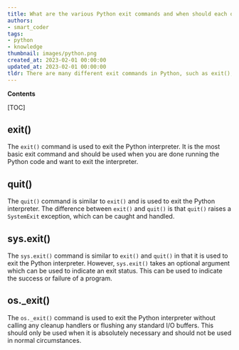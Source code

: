 ```yaml
---
title: What are the various Python exit commands and when should each one be employed?
authors:
- smart_coder
tags:
- python
- knowledge
thumbnail: images/python.png
created_at: 2023-02-01 00:00:00
updated_at: 2023-02-01 00:00:00
tldr: There are many different exit commands in Python, such as exit(), quit(), sys.exit(), and os.\_exit(), which should all be used depending on the specific situation and context in which they are needed.
---
```


**Contents**

[TOC]

## exit()
The `exit()` command is used to exit the Python interpreter. It is the most basic exit command and should be used when you are done running the Python code and want to exit the interpreter.

## quit()
The `quit()` command is similar to `exit()` and is used to exit the Python interpreter. The difference between `exit()` and `quit()` is that `quit()` raises a `SystemExit` exception, which can be caught and handled.

## sys.exit()
The `sys.exit()` command is similar to `exit()` and `quit()` in that it is used to exit the Python interpreter. However, `sys.exit()` takes an optional argument which can be used to indicate an exit status. This can be used to indicate the success or failure of a program.

## os._exit()
The `os._exit()` command is used to exit the Python interpreter without calling any cleanup handlers or flushing any standard I/O buffers. This should only be used when it is absolutely necessary and should not be used in normal circumstances.
